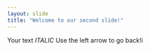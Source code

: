 ```yaml
---
layout: slide
title: "Welcome to our second slide!"
---
```

Your text *ITALIC*
Use the left arrow to go back!i
